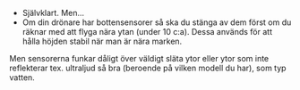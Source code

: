 ﻿* Självklart. Men...
* Om din drönare har bottensensorer så ska du stänga av dem först om du räknar med att flyga nära ytan (under 10 c:a). Dessa används för att hålla höjden stabil när man är nära marken. 

Men sensorerna funkar dåligt över väldigt släta ytor eller ytor som inte reflekterar tex. ultraljud så bra (beroende på vilken modell du har), som typ vatten.
